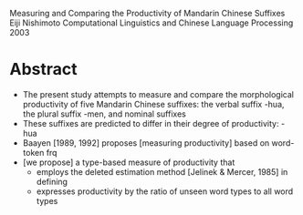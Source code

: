 Measuring and Comparing the Productivity of Mandarin Chinese Suffixes
Eiji Nishimoto
Computational Linguistics and Chinese Language Processing 2003

# Abstract

* The present study attempts to measure and compare the morphological
  productivity of five Mandarin Chinese suffixes:
  the verbal suffix -hua, the plural suffix -men, and nominal suffixes
* These suffixes are predicted to differ in their degree of productivity: -hua
* Baayen [1989, 1992] proposes [measuring productivity] based on word-token frq
* [we propose] a type-based measure of productivity that
  * employs the deleted estimation method [Jelinek & Mercer, 1985] in defining
  * expresses productivity by the ratio of unseen word types to all word types
